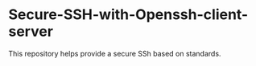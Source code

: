 # Secure-SSH-with-Openssh-client-server
This repository helps provide a secure SSh based on standards.

